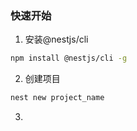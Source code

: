 ### 快速开始

1. 安装@nestjs/cli

```bash
npm install @nestjs/cli -g
```

2. 创建项目

```bash
nest new project_name
```

3. 